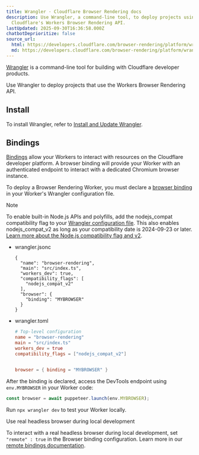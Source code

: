 ```yaml
---
title: Wrangler · Cloudflare Browser Rendering docs
description: Use Wrangler, a command-line tool, to deploy projects using
  Cloudflare's Workers Browser Rendering API.
lastUpdated: 2025-09-30T16:36:58.000Z
chatbotDeprioritize: false
source_url:
  html: https://developers.cloudflare.com/browser-rendering/platform/wrangler/
  md: https://developers.cloudflare.com/browser-rendering/platform/wrangler/index.md
---
```


[Wrangler](https://developers.cloudflare.com/workers/wrangler/) is a command-line tool for building with Cloudflare developer products.

Use Wrangler to deploy projects that use the Workers Browser Rendering API.

## Install

To install Wrangler, refer to [Install and Update Wrangler](https://developers.cloudflare.com/workers/wrangler/install-and-update/).

## Bindings

[Bindings](https://developers.cloudflare.com/workers/runtime-apis/bindings/) allow your Workers to interact with resources on the Cloudflare developer platform. A browser binding will provide your Worker with an authenticated endpoint to interact with a dedicated Chromium browser instance.

To deploy a Browser Rendering Worker, you must declare a [browser binding](https://developers.cloudflare.com/workers/runtime-apis/bindings/) in your Worker's Wrangler configuration file.

Note

To enable built-in Node.js APIs and polyfills, add the nodejs\_compat compatibility flag to your [Wrangler configuration file](https://developers.cloudflare.com/workers/wrangler/configuration/). This also enables nodejs\_compat\_v2 as long as your compatibility date is 2024-09-23 or later. [Learn more about the Node.js compatibility flag and v2](https://developers.cloudflare.com/workers/configuration/compatibility-flags/#nodejs-compatibility-flag).

* wrangler.jsonc

  ```jsonc
  {
    "name": "browser-rendering",
    "main": "src/index.ts",
    "workers_dev": true,
    "compatibility_flags": [
      "nodejs_compat_v2"
    ],
    "browser": {
      "binding": "MYBROWSER"
    }
  }
  ```

* wrangler.toml

  ```toml
  # Top-level configuration
  name = "browser-rendering"
  main = "src/index.ts"
  workers_dev = true
  compatibility_flags = ["nodejs_compat_v2"]


  browser = { binding = "MYBROWSER" }
  ```

After the binding is declared, access the DevTools endpoint using `env.MYBROWSER` in your Worker code:

```javascript
const browser = await puppeteer.launch(env.MYBROWSER);
```

Run `npx wrangler dev` to test your Worker locally.

Use real headless browser during local development

To interact with a real headless browser during local development, set `"remote" : true` in the Browser binding configuration. Learn more in our [remote bindings documentation](https://developers.cloudflare.com/workers/development-testing/#remote-bindings).

